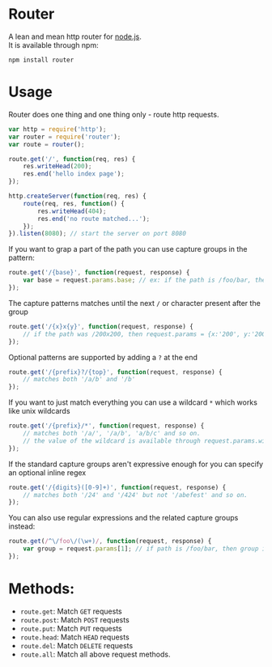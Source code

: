 # Router

A lean and mean http router for [node.js](http://nodejs.org).  
It is available through npm:

	npm install router
	
# Usage

Router does one thing and one thing only - route http requests.

``` js
var http = require('http');
var router = require('router');
var route = router();

route.get('/', function(req, res) {
	res.writeHead(200);
	res.end('hello index page');
});

http.createServer(function(req, res) {
	route(req, res, function() {
		res.writeHead(404);
		res.end('no route matched...');
	});
}).listen(8080); // start the server on port 8080
```

If you want to grap a part of the path you can use capture groups in the pattern:

``` js
route.get('/{base}', function(request, response) {
	var base = request.params.base; // ex: if the path is /foo/bar, then base = foo
});
```

The capture patterns matches until the next `/` or character present after the group

``` js
route.get('/{x}x{y}', function(request, response) {
	// if the path was /200x200, then request.params = {x:'200', y:'200'}
});
```

Optional patterns are supported by adding a `?` at the end

``` js
route.get('/{prefix}?/{top}', function(request, response) {
	// matches both '/a/b' and '/b'
});
```

If you want to just match everything you can use a wildcard `*` which works like unix wildcards

``` js
route.get('/{prefix}/*', function(request, response) {
	// matches both '/a/', '/a/b', 'a/b/c' and so on.
	// the value of the wildcard is available through request.params.wildcard
});
```

If the standard capture groups aren't expressive enough for you can specify an optional inline regex 

``` js
route.get('/{digits}([0-9]+)', function(request, response) {
	// matches both '/24' and '/424' but not '/abefest' and so on.
});
```

You can also use regular expressions and the related capture groups instead:

``` js
route.get(/^\/foo\/(\w+)/, function(request, response) {
	var group = request.params[1]; // if path is /foo/bar, then group is bar
});
```

# Methods:

* `route.get`:  Match `GET` requests
* `route.post`: Match `POST` requests
* `route.put`:  Match `PUT` requests
* `route.head`: Match `HEAD` requests 
* `route.del`:  Match `DELETE` requests
* `route.all`:  Match all above request methods.
